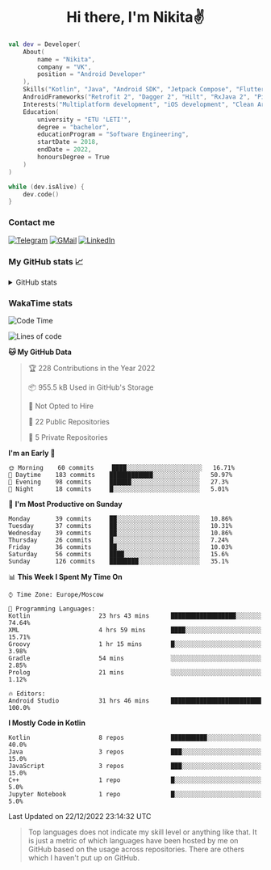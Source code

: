 <h1 align="center">
Hi there, I'm Nikita✌️
</h1>

```kotlin
val dev = Developer(
    About(
        name = "Nikita",
        company = "VK",
        position = "Android Developer"
    ),
    Skills("Kotlin", "Java", "Android SDK", "Jetpack Compose", "Flutter", "KMM"),
    AndroidFrameworks("Retrofit 2", "Dagger 2", "Hilt", "RxJava 2", "Picasso", "Kotlin Coroutines"),
    Interests("Multiplatform development", "iOS development", "Clean Architecture"),
    Education(
        university = "ETU 'LETI'",
        degree = "bachelor",
        educationProgram = "Software Engineering",
        startDate = 2018,
        endDate = 2022,
        honoursDegree = True
    )
)

while (dev.isAlive) {
    dev.code()
}
```

### Contact me

[![Telegram](https://img.shields.io/badge/Telegram-white?style=for-the-badge&logo=telegram&logoColor=29e9ea)](https://t.me/po4yka)
[![GMail](https://img.shields.io/badge/Gmail-white?style=for-the-badge&logo=gmail&logoColor=d14836)](mailto:pochaev.nik@gmail.com)
[![LinkedIn](https://img.shields.io/badge/linkedin%20-white.svg?&style=for-the-badge&logo=linkedin&logoColor=%230077B5)](https://www.linkedin.com/in/nikita-pochaev-415b5a1a1)

### My GitHub stats 📈

<details>
  <summary>GitHub stats</summary>
  <p align="center">
    <img src="https://github-readme-stats.vercel.app/api?username=po4yka&show_icons=true&theme=dark" />
  </p>
</details>

### WakaTime stats

<!--START_SECTION:waka-->
![Code Time](http://img.shields.io/badge/Code%20Time-3%2C448%20hrs%2040%20mins-blue)

![Lines of code](https://img.shields.io/badge/From%20Hello%20World%20I%27ve%20Written-179%20Thousand%20lines%20of%20code-blue)

**🐱 My GitHub Data** 

> 🏆 228 Contributions in the Year 2022
 > 
> 📦 955.5 kB Used in GitHub's Storage 
 > 
> 🚫 Not Opted to Hire
 > 
> 📜 22 Public Repositories 
 > 
> 🔑 5 Private Repositories  
 > 
**I'm an Early 🐤** 

```text
🌞 Morning    60 commits     ████░░░░░░░░░░░░░░░░░░░░░   16.71% 
🌆 Daytime    183 commits    ████████████░░░░░░░░░░░░░   50.97% 
🌃 Evening    98 commits     ██████░░░░░░░░░░░░░░░░░░░   27.3% 
🌙 Night      18 commits     █░░░░░░░░░░░░░░░░░░░░░░░░   5.01%

```
📅 **I'm Most Productive on Sunday** 

```text
Monday       39 commits     ██░░░░░░░░░░░░░░░░░░░░░░░   10.86% 
Tuesday      37 commits     ██░░░░░░░░░░░░░░░░░░░░░░░   10.31% 
Wednesday    39 commits     ██░░░░░░░░░░░░░░░░░░░░░░░   10.86% 
Thursday     26 commits     █░░░░░░░░░░░░░░░░░░░░░░░░   7.24% 
Friday       36 commits     ██░░░░░░░░░░░░░░░░░░░░░░░   10.03% 
Saturday     56 commits     ████░░░░░░░░░░░░░░░░░░░░░   15.6% 
Sunday       126 commits    ████████░░░░░░░░░░░░░░░░░   35.1%

```


📊 **This Week I Spent My Time On** 

```text
⌚︎ Time Zone: Europe/Moscow

💬 Programming Languages: 
Kotlin                   23 hrs 43 mins      ██████████████████░░░░░░░   74.64% 
XML                      4 hrs 59 mins       ████░░░░░░░░░░░░░░░░░░░░░   15.71% 
Groovy                   1 hr 15 mins        █░░░░░░░░░░░░░░░░░░░░░░░░   3.98% 
Gradle                   54 mins             ░░░░░░░░░░░░░░░░░░░░░░░░░   2.85% 
Prolog                   21 mins             ░░░░░░░░░░░░░░░░░░░░░░░░░   1.12%

🔥 Editors: 
Android Studio           31 hrs 46 mins      █████████████████████████   100.0%

```

**I Mostly Code in Kotlin** 

```text
Kotlin                   8 repos             ██████████░░░░░░░░░░░░░░░   40.0% 
Java                     3 repos             ███░░░░░░░░░░░░░░░░░░░░░░   15.0% 
JavaScript               3 repos             ███░░░░░░░░░░░░░░░░░░░░░░   15.0% 
C++                      1 repo              █░░░░░░░░░░░░░░░░░░░░░░░░   5.0% 
Jupyter Notebook         1 repo              █░░░░░░░░░░░░░░░░░░░░░░░░   5.0%

```



 Last Updated on 22/12/2022 23:14:32 UTC
<!--END_SECTION:waka-->

> Top languages does not indicate my skill level or anything like that. It is just a metric of which languages have been hosted by me on GitHub based on the usage across repositories. There are others which I haven't put up on GitHub.
